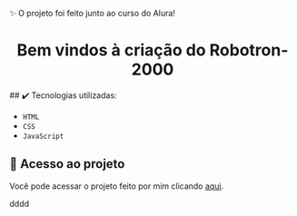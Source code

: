 ✨ O projeto foi feito junto ao curso do Alura!
<h1 align="center">Bem vindos à criação do Robotron-2000</h1>
## ✔️ Tecnologias utilizadas:

- ``HTML``
- ``CSS``
- ``JavaScript``

## 📁 Acesso ao projeto

Você pode acessar o projeto feito por mim clicando [aqui]( https://aliceurzedadev.github.io/robotron2000/).

dddd